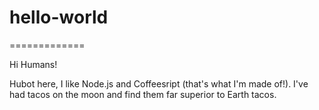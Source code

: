 # hello-world
=============

Hi Humans!

Hubot here, I like Node.js and Coffeesript (that's what I'm made of!).
I've had tacos on the moon and find them far superior to Earth tacos.
